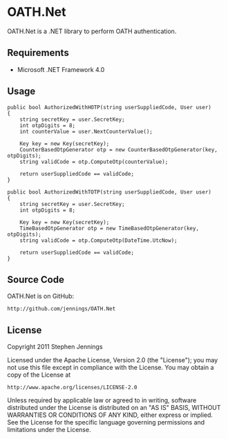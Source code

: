 OATH.Net
====================

OATH.Net is a .NET library to perform OATH authentication.


## Requirements

* Microsoft .NET Framework 4.0


## Usage

    public bool AuthorizedWithHOTP(string userSuppliedCode, User user)
    {
        string secretKey = user.SecretKey;
        int otpDigits = 8;
        int counterValue = user.NextCounterValue();

        Key key = new Key(secretKey);
        CounterBasedOtpGenerator otp = new CounterBasedOtpGenerator(key, otpDigits);
        string validCode = otp.ComputeOtp(counterValue);

        return userSuppliedCode == validCode;
    }

    public bool AuthorizedWithTOTP(string userSuppliedCode, User user)
    {
        string secretKey = user.SecretKey;
        int otpDigits = 8;

        Key key = new Key(secretKey);
        TimeBasedOtpGenerator otp = new TimeBasedOtpGenerator(key, otpDigits);
        string validCode = otp.ComputeOtp(DateTime.UtcNow);

        return userSuppliedCode == validCode;
    }


## Source Code

OATH.Net is on GitHub:

    http://github.com/jennings/OATH.Net


## License

Copyright 2011 Stephen Jennings

Licensed under the Apache License, Version 2.0 (the "License");
you may not use this file except in compliance with the License.
You may obtain a copy of the License at

    http://www.apache.org/licenses/LICENSE-2.0

Unless required by applicable law or agreed to in writing, software
distributed under the License is distributed on an "AS IS" BASIS,
WITHOUT WARRANTIES OR CONDITIONS OF ANY KIND, either express or implied.
See the License for the specific language governing permissions and
limitations under the License.
